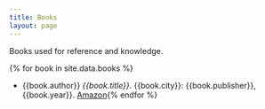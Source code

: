 ```yaml
---
title: Books
layout: page
---
```


Books used for reference and knowledge.

<!-- Chicao Style Bibliographies -->
{% for book in site.data.books %}
* {{book.author}} *{{book.title}}*. {{book.city}}: {{book.publisher}}, {{book.year}}. [Amazon]({{book.amazon}}){% endfor %}
